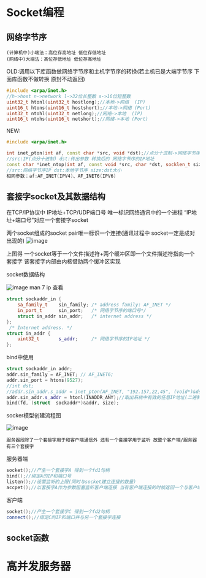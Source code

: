 # Socket编程
## 网络字节序
```
(计算机中)小端法：高位存高地址 低位存低地址
(网络中)大端法：高位存低地址 低位存高地址
```
OLD:调用以下库函数做网络字节序和主机字节序的转换(若主机已是大端字节序 下面库函数不做转换 原封不动返回)
```c++
#include <arpa/inet.h>
//h->host n->network l->32位长整数 s->16位短整数
uint32_t htonl(uint32_t hostlong);//本地->网络  (IP)
uint16_t htons(uint16_t hostshort);//本地->网络 (Port)
uint32_t ntohl(uint32_t netlong);//网络->本地  (IP)
uint16_t ntohs(uint16_t netshort);//网络->本地 (Port)
```
NEW:
```c++
#include <arpa/inet.h>

int inet_pton(int af, const char *src, void *dst);//点分十进制->网络字节序 成功返回1 传入非有效地址返回0 失败返回-1
//src:IP(点分十进制) dst:传出参数 转换后的 网络字节序的IP地址
const char *inet_ntop(int af, const void *src, char *dst, socklen_t size);//网络字节序->点分十进制 成功返回dst 失败返回NULL
//src:网络字节序IP dst:本地字节序 size:dst大小
相同参数：af:AF_INET(IPV4)、AF_INET6(IPV6) 
```
## 套接字socket及其数据结构
在TCP/IP协议中 IP地址+TCP/UDP端口号 唯一标识网络通讯中的一个进程 “IP地址+端口号”对应一个套接字socket 

两个socket组成的socket pair唯一标识一个连接(通讯过程中 socket一定是成对出现的)
![image](https://github.com/Amaz1ngJR/Technology/assets/83129567/35bb452b-c34b-4b96-af72-4a5fc6048b8b)

上图得 一个socket等于一个文件描述符+两个缓冲区即一个文件描述符指向一个套接字 该套接字内部由内核借助两个缓冲区实现

socket数据结构

![image](https://github.com/Amaz1ngJR/Technology/assets/83129567/6197b469-c5f9-4c97-9e71-23de5e0110ba)
man 7 ip 查看
```c++
struct sockaddr_in {
    sa_family_t    sin_family; /* address family: AF_INET */
    in_port_t      sin_port;   /* 网络字节序的端口号*/
    struct in_addr sin_addr;   /* internet address */
};
 /* Internet address. */
struct in_addr {
    uint32_t       s_addr;     /* 网络字节序的IP地址 */
};
```
bind中使用
```c++
struct sockaddr_in addr;
addr.sin_family = AF_INET; // AF_INET6;
addr.sin_port = htons(9527);
//int dst;
//addr.sin_addr.s_addr = inet_pton(AF_INET, "192.157,22,45", (void*)&dst);
addr.sin_addr.s_addr = htonl(INADDR_ANY);//取出系统中有效的任意IP地址(二进制类型)
bind(fd, (struct  sockaddr*)&addr, size);
```
socker模型创建流程图

![image](https://github.com/Amaz1ngJR/Technology/assets/83129567/78bb5008-527f-43bf-980e-ef4ab2fb93b5)
```
服务器段除了一个套接字用于和客户端通信外 还有一个套接字用于监听 故整个客户端/服务器有三个套接字
```
服务器端
```c++
socket();//产生一个套接字A 得到一个fd1句柄
bind();//绑定A的IP和端口号
listen();//设置监听的上限(同时与socket建立连接的数量)
accpet();//以套接字A作为参数阻塞监听客户端连接 当有客户端连接的时候返回一个与客户端连接的新套接字B用来与客户端通信 原来的套接字A用来监听
```
客户端
```c++
socket();//产生一个套接字C 得到一个fd2句柄
connect();//绑定C的IP和端口并与另一个套接字连接
```
## socket函数

# 高并发服务器
